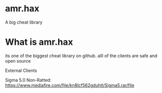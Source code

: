 # amr.hax
A big cheat library

# What is amr.hax

its one of the biggest cheat library on github. alll of the clients are safe and open source

External Clients

Sigma 5.0 Non-Ratted: https://www.mediafire.com/file/kn8lcf562gduhtl/Sigma5.rar/file

